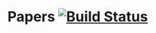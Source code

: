 Papers [![Build Status](https://travis-ci.org/scala-yinyang/scala-yinyang.png?branch=master)](https://travis-ci.org/vjovanov/papers)
======
